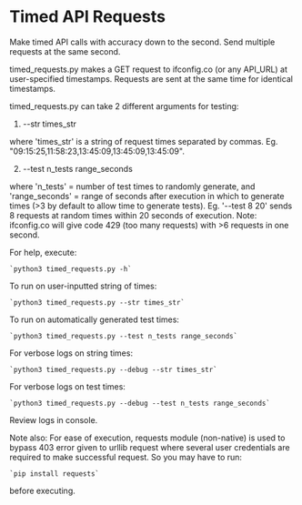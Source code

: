 # Timed API Requests
Make timed API calls with accuracy down to the second. Send multiple requests at the same second.

timed_requests.py makes a GET request to ifconfig.co (or any API_URL) at user-specified timestamps.
Requests are sent at the same time for identical timestamps.

timed_requests.py can take 2 different arguments for testing:

1. --str times_str 
    
where 'times_str' is a string of request times separated by commas.
Eg. "09:15:25,11:58:23,13:45:09,13:45:09,13:45:09".

2. --test n_tests range_seconds 

where 'n_tests' = number of test times to randomly generate, and
'range_seconds' = range of seconds after execution in which to generate times (>3 by default
to allow time to generate tests). Eg. '--test 8 20' sends 8 requests at random times
within 20 seconds of execution.
Note: ifconfig.co will give code 429 (too many requests) with >6 requests in one second.

For help, execute:

    `python3 timed_requests.py -h`

To run on user-inputted string of times:

    `python3 timed_requests.py --str times_str`

To run on automatically generated test times:

    `python3 timed_requests.py --test n_tests range_seconds`

For verbose logs on string times:

    `python3 timed_requests.py --debug --str times_str`

For verbose logs on test times:

    `python3 timed_requests.py --debug --test n_tests range_seconds`

Review logs in console.

Note also:
For ease of execution, requests module (non-native) is used to bypass 403 error given to urllib
request where several user credentials are required to make successful request. So you may have to run:

    `pip install requests`

before executing.
